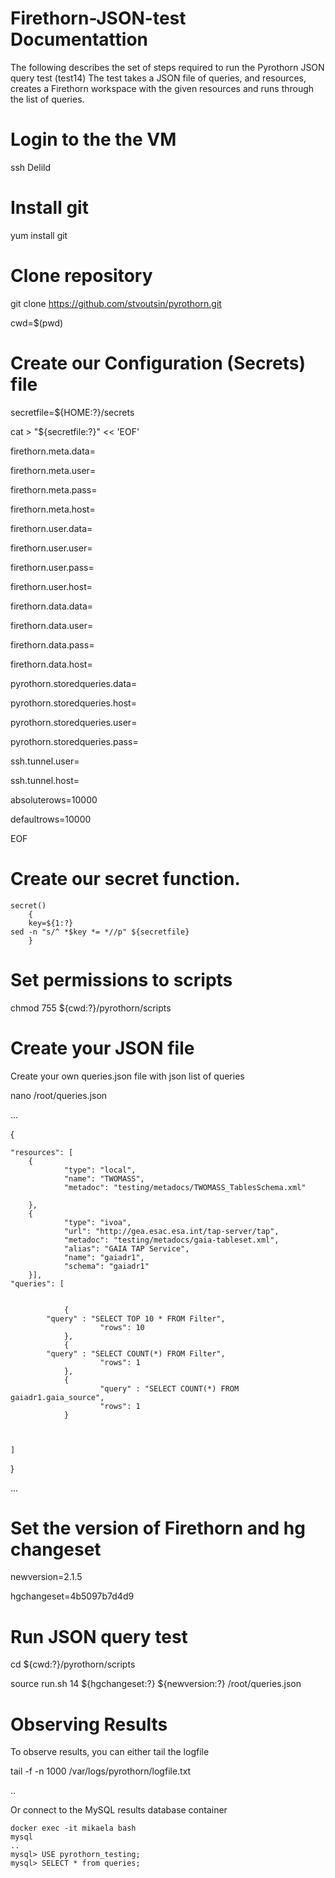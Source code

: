 # Firethorn-JSON-test Documentattion

The following describes the set of steps required  to run the Pyrothorn JSON query test (test14)
The test takes a JSON file of queries, and resources, creates a Firethorn workspace with the given resources and runs through the list of queries.

# Login to the the VM

ssh Delild


# Install git

yum install git


# Clone repository

git clone https://github.com/stvoutsin/pyrothorn.git

cwd=$(pwd)


# Create our Configuration (Secrets) file

secretfile=${HOME:?}/secrets


cat > "${secretfile:?}" << 'EOF'


firethorn.meta.data=

firethorn.meta.user=

firethorn.meta.pass=

firethorn.meta.host=


firethorn.user.data=

firethorn.user.user=

firethorn.user.pass=

firethorn.user.host=

firethorn.data.data=

firethorn.data.user=

firethorn.data.pass=

firethorn.data.host=

pyrothorn.storedqueries.data=

pyrothorn.storedqueries.host=

pyrothorn.storedqueries.user=

pyrothorn.storedqueries.pass=

ssh.tunnel.user=

ssh.tunnel.host=


absoluterows=10000

defaultrows=10000


EOF



  
# Create our secret function.


    secret()
        {
        key=${1:?}
	sed -n "s/^ *$key *= *//p" ${secretfile}
        }



# Set permissions to scripts

   chmod 755 ${cwd:?}/pyrothorn/scripts





# Create your JSON file 

Create your own queries.json file with json list of queries 

nano /root/queries.json

...

{

	"resources": [
        {
                "type": "local",
                "name": "TWOMASS",
                "metadoc": "testing/metadocs/TWOMASS_TablesSchema.xml"

        },
        {
                "type": "ivoa",
                "url": "http://gea.esac.esa.int/tap-server/tap",
                "metadoc": "testing/metadocs/gaia-tableset.xml",
                "alias": "GAIA TAP Service",
                "name": "gaiadr1",
                "schema": "gaiadr1"
        }],
	"queries": [

		
                {
			"query" : "SELECT TOP 10 * FROM Filter",
                        "rows": 10
                },
                {
			"query" : "SELECT COUNT(*) FROM Filter",
                        "rows": 1
                },
                {
                        "query" : "SELECT COUNT(*) FROM gaiadr1.gaia_source",
                        "rows": 1
                }

              

	]

}

...



# Set the version of Firethorn and hg changeset

newversion=2.1.5

hgchangeset=4b5097b7d4d9


# Run JSON query test

cd ${cwd:?}/pyrothorn/scripts

source run.sh 14  ${hgchangeset:?}  ${newversion:?} /root/queries.json


# Observing Results

To observe results, you can either tail the logfile

tail -f -n 1000 /var/logs/pyrothorn/logfile.txt

..

Or connect to the MySQL results database container

    docker exec -it mikaela bash
    mysql
    ..
    mysql> USE pyrothorn_testing;
    mysql> SELECT * from queries;
